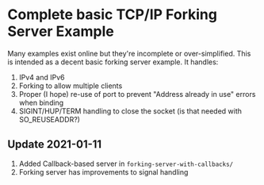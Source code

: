 # Complete basic TCP/IP Forking Server Example

Many examples exist online but they're incomplete or over-simplified.  This is intended as a decent basic forking server example.  It handles:

1. IPv4 and IPv6
1. Forking to allow multiple clients
1. Proper (I hope) re-use of port to prevent "Address already in use" errors when binding
1. SIGINT/HUP/TERM handling to close the socket (is that needed with SO_REUSEADDR?)

## Update 2021-01-11

1. Added Callback-based server in `forking-server-with-callbacks/`
1. Forking server has improvements to signal handling
